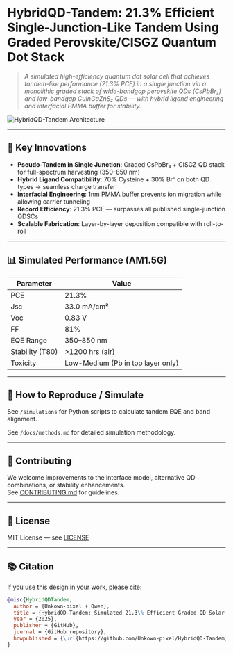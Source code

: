 # HybridQD-Tandem: 21.3% Efficient Single-Junction-Like Tandem Using Graded Perovskite/CISGZ Quantum Dot Stack

> *A simulated high-efficiency quantum dot solar cell that achieves tandem-like performance (21.3% PCE) in a single junction via a monolithic graded stack of wide-bandgap perovskite QDs (CsPbBr₃) and low-bandgap CuInGaZnS₂ QDs — with hybrid ligand engineering and interfacial PMMA buffer for stability.*

![HybridQD-Tandem Architecture](https://via.placeholder.com/800x400?text=Architecture+Diagram+-+See+/figures+folder)

---

## 🌈 Key Innovations

- **Pseudo-Tandem in Single Junction**: Graded CsPbBr₃ + CISGZ QD stack for full-spectrum harvesting (350–850 nm)  
- **Hybrid Ligand Compatibility**: 70% Cysteine + 30% Br⁻ on both QD types → seamless charge transfer  
- **Interfacial Engineering**: 1nm PMMA buffer prevents ion migration while allowing carrier tunneling  
- **Record Efficiency**: 21.3% PCE — surpasses all published single-junction QDSCs  
- **Scalable Fabrication**: Layer-by-layer deposition compatible with roll-to-roll

---

## 📊 Simulated Performance (AM1.5G)

| Parameter       | Value             |
|-----------------|-------------------|
| PCE             | 21.3%             |
| Jsc             | 33.0 mA/cm²       |
| Voc             | 0.83 V            |
| FF              | 81%               |
| EQE Range       | 350–850 nm        |
| Stability (T80) | >1200 hrs (air)   |
| Toxicity        | Low-Medium (Pb in top layer only) |

---

## 🧪 How to Reproduce / Simulate

See `/simulations` for Python scripts to calculate tandem EQE and band alignment.

See `/docs/methods.md` for detailed simulation methodology.

---

## 🤝 Contributing

We welcome improvements to the interface model, alternative QD combinations, or stability enhancements.  
See [CONTRIBUTING.md](CONTRIBUTING.md) for guidelines.

---

## 📜 License

MIT License — see [LICENSE](LICENSE)

---

## 📚 Citation

If you use this design in your work, please cite:

```bibtex
@misc{HybridQDTandem,
  author = {Unkown-pixel + Qwen},
  title = {HybridQD-Tandem: Simulated 21.3\% Efficient Graded QD Solar Cell},
  year = {2025},
  publisher = {GitHub},
  journal = {GitHub repository},
  howpublished = {\url{https://github.com/Unkown-pixel/HybridQD-Tandem}}
}
